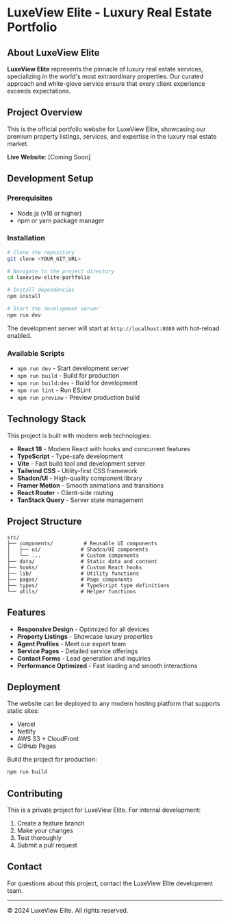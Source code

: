 # LuxeView Elite - Luxury Real Estate Portfolio

## About LuxeView Elite

**LuxeView Elite** represents the pinnacle of luxury real estate services, specializing in the world's most extraordinary properties. Our curated approach and white-glove service ensure that every client experience exceeds expectations.

## Project Overview

This is the official portfolio website for LuxeView Elite, showcasing our premium property listings, services, and expertise in the luxury real estate market.

**Live Website**: [Coming Soon]

## Development Setup

### Prerequisites

- Node.js (v18 or higher)
- npm or yarn package manager

### Installation

```sh
# Clone the repository
git clone <YOUR_GIT_URL>

# Navigate to the project directory
cd luxeview-elite-portfolio

# Install dependencies
npm install

# Start the development server
npm run dev
```

The development server will start at `http://localhost:8080` with hot-reload enabled.

### Available Scripts

- `npm run dev` - Start development server
- `npm run build` - Build for production
- `npm run build:dev` - Build for development
- `npm run lint` - Run ESLint
- `npm run preview` - Preview production build

## Technology Stack

This project is built with modern web technologies:

- **React 18** - Modern React with hooks and concurrent features
- **TypeScript** - Type-safe development
- **Vite** - Fast build tool and development server
- **Tailwind CSS** - Utility-first CSS framework
- **Shadcn/UI** - High-quality component library
- **Framer Motion** - Smooth animations and transitions
- **React Router** - Client-side routing
- **TanStack Query** - Server state management

## Project Structure

```
src/
├── components/          # Reusable UI components
│   ├── ui/             # Shadcn/UI components
│   └── ...             # Custom components
├── data/               # Static data and content
├── hooks/              # Custom React hooks
├── lib/                # Utility functions
├── pages/              # Page components
├── types/              # TypeScript type definitions
└── utils/              # Helper functions
```

## Features

- **Responsive Design** - Optimized for all devices
- **Property Listings** - Showcase luxury properties
- **Agent Profiles** - Meet our expert team
- **Service Pages** - Detailed service offerings
- **Contact Forms** - Lead generation and inquiries
- **Performance Optimized** - Fast loading and smooth interactions

## Deployment

The website can be deployed to any modern hosting platform that supports static sites:

- Vercel
- Netlify
- AWS S3 + CloudFront
- GitHub Pages

Build the project for production:

```sh
npm run build
```

## Contributing

This is a private project for LuxeView Elite. For internal development:

1. Create a feature branch
2. Make your changes
3. Test thoroughly
4. Submit a pull request

## Contact

For questions about this project, contact the LuxeView Elite development team.

---

© 2024 LuxeView Elite. All rights reserved.
